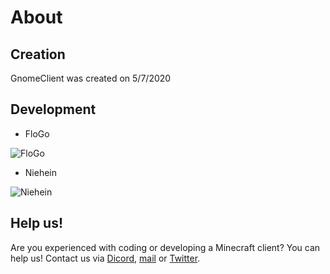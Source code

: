 # About
## Creation
GnomeClient was created on 5/7/2020

## Development

- FloGo

![FloGo](https://avatars2.githubusercontent.com/u/59965542?s=400&u=5c42c1838c02751a3da6fb11f9096ea17f2be6a3&v=4g)
- Niehein 

![Niehein](https://cdn.discordapp.com/attachments/615446805190017045/753175647576129587/128x128white.png)

## Help us!

Are you experienced with coding or developing a Minecraft client? You can help us! Contact us via [Dicord](https://discord.gg/PStyYfM), [mail](mailto:GnomeClient@gmail.com) or [Twitter](https://twitter.com/Gnome55775189).


